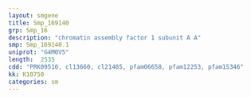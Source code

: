 ```yaml
---
layout: smgene
title: Smp_169140
grp: Smp_16
description: "chromatin assembly factor 1 subunit A A"
smp: Smp_169140.1
uniprot: "G4M0V5"
length:  2535
cdd: "PRK09510, cl13660, cl21485, pfam06658, pfam12253, pfam15346"
kk: K10750
categories: sm
---
```

